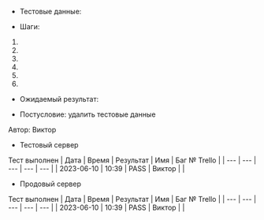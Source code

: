 * Тестовые данные: 

* Шаги:
1.
2.
3.
4.
5.
6.

* Ожидаемый результат:


* Постусловие: удалить тестовые данные

Автор: Виктор

* Тестовый сервер 

Тест выполнен
| Дата | Время | Результат | Имя | Баг № Trello |
| --- | --- | --- | --- | --- |
| 2023-06-10 | 10:39 | PASS | Виктор |  | 

* Продовый сервер

Тест выполнен
| Дата | Время | Результат | Имя | Баг № Trello |
| --- | --- | --- | --- | --- |
| 2023-06-10 | 10:39 | PASS | Виктор |  | 

